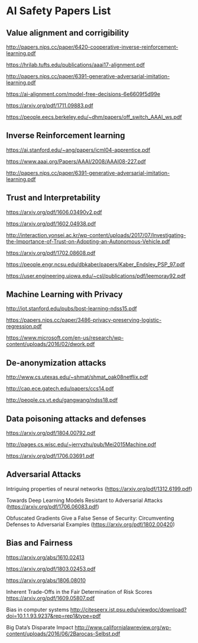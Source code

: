 # AI Safety Papers List

## Value alignment and corrigibility

http://papers.nips.cc/paper/6420-cooperative-inverse-reinforcement-learning.pdf

https://hrilab.tufts.edu/publications/aaai17-alignment.pdf

http://papers.nips.cc/paper/6391-generative-adversarial-imitation-learning.pdf

https://ai-alignment.com/model-free-decisions-6e6609f5d99e

https://arxiv.org/pdf/1711.09883.pdf

https://people.eecs.berkeley.edu/~dhm/papers/off_switch_AAAI_ws.pdf


## Inverse Reinforcement learning

https://ai.stanford.edu/~ang/papers/icml04-apprentice.pdf

https://www.aaai.org/Papers/AAAI/2008/AAAI08-227.pdf

http://papers.nips.cc/paper/6391-generative-adversarial-imitation-learning.pdf


## Trust and Interpretability

https://arxiv.org/pdf/1606.03490v2.pdf

https://arxiv.org/pdf/1602.04938.pdf

http://interaction.yonsei.ac.kr/wp-content/uploads/2017/07/Investigating-the-Importance-of-Trust-on-Adopting-an-Autonomous-Vehicle.pdf

https://arxiv.org/pdf/1702.08608.pdf

https://people.engr.ncsu.edu/dbkaber/papers/Kaber_Endsley_PSP_97.pdf

https://user.engineering.uiowa.edu/~csl/publications/pdf/leemoray92.pdf


## Machine Learning with Privacy

http://iot.stanford.edu/pubs/bost-learning-ndss15.pdf

https://papers.nips.cc/paper/3486-privacy-preserving-logistic-regression.pdf

https://www.microsoft.com/en-us/research/wp-content/uploads/2016/02/dwork.pdf


## De-anonymization attacks

http://www.cs.utexas.edu/~shmat/shmat_oak08netflix.pdf

http://cap.ece.gatech.edu/papers/ccs14.pdf

http://people.cs.vt.edu/gangwang/ndss18.pdf


## Data poisoning attacks and defenses

https://arxiv.org/pdf/1804.00792.pdf

http://pages.cs.wisc.edu/~jerryzhu/pub/Mei2015Machine.pdf

https://arxiv.org/pdf/1706.03691.pdf


## Adversarial Attacks

Intriguing properties of neural networks (https://arxiv.org/pdf/1312.6199.pdf)

Towards Deep Learning Models Resistant to Adversarial Attacks (https://arxiv.org/pdf/1706.06083.pdf)

Obfuscated Gradients Give a False Sense of Security: Circumventing Defenses to Adversarial Examples (https://arxiv.org/pdf/1802.00420)


## Bias and Fairness

https://arxiv.org/abs/1610.02413

https://arxiv.org/pdf/1803.02453.pdf

https://arxiv.org/abs/1806.08010

Inherent Trade-Offs in the Fair Determination of Risk Scores https://arxiv.org/pdf/1609.05807.pdf

Bias in computer systems http://citeseerx.ist.psu.edu/viewdoc/download?doi=10.1.1.93.9237&rep=rep1&type=pdf

Big Data’s Disparate Impact http://www.californialawreview.org/wp-content/uploads/2016/06/2Barocas-Selbst.pdf

